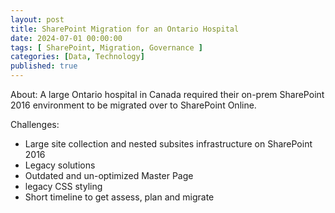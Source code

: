 ```yaml
---
layout: post
title: SharePoint Migration for an Ontario Hospital
date: 2024-07-01 00:00:00
tags: [ SharePoint, Migration, Governance ]
categories: [Data, Technology]
published: true
---
```


About:
A large Ontario hospital in Canada required their on-prem SharePoint 2016 environment to be migrated over to SharePoint Online. 

Challenges:
- Large site collection and nested subsites infrastructure on SharePoint 2016
- Legacy solutions
- Outdated and un-optimized Master Page
- legacy CSS styling
- Short timeline to get assess, plan and migrate 